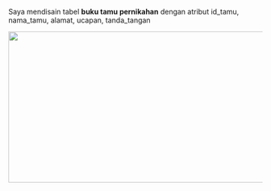 Saya mendisain tabel **buku tamu pernikahan** dengan atribut id_tamu, nama_tamu, alamat, ucapan, tanda_tangan

<p align="center">
  <img width="900" height="300" src="https://github.com/AchmadAnnasAwwabin/Learn-My-SQL/assets/160121014/0a51aa0f-031b-4d40-a81b-1fc858f24c3c">
</p>

